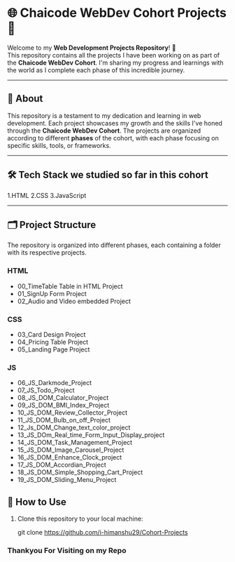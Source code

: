 # 🌐 Chaicode WebDev Cohort Projects 🚀

Welcome to my **Web Development Projects Repository**! 🎉  
This repository contains all the projects I have been working on as part of the **Chaicode WebDev Cohort**. I'm sharing my progress and learnings with the world as I complete each phase of this incredible journey.

---

## 📖 About
This repository is a testament to my dedication and learning in web development. Each project showcases my growth and the skills I've honed through the **Chaicode WebDev Cohort**. The projects are organized according to different **phases** of the cohort, with each phase focusing on specific skills, tools, or frameworks.

---

## 🛠️ Tech Stack we studied so far in this cohort
1.HTML
2.CSS
3.JavaScript

---

## 🗂️ Project Structure
The repository is organized into different phases, each containing a folder with its respective projects.


### HTML
- 00_TimeTable Table in HTML Project
- 01_SignUp Form Project
- 02_Audio and Video embedded Project

### CSS
- 03_Card Design Project
- 04_Pricing Table Project
- 05_Landing Page Project

### JS
- 06_JS_Darkmode_Project
- 07_JS_Todo_Project
- 08_JS_DOM_Calculator_Project
- 09_JS_DOM_BMI_Index_Project
- 10_JS_DOM_Review_Collector_Project
- 11_JS_DOM_Bulb_on_off_Project
- 12_Js_DOM_Change_text_color_project
- 13_JS_DOm_Real_time_Form_Input_Display_project
- 14_JS_DOM_Task_Management_Project
- 15_JS_DOM_Image_Carousel_Project
- 16_JS_DOM_Enhance_Clock_project
- 17_JS_DOM_Accordian_Project
- 18_JS_DOM_Simple_Shopping_Cart_Project
- 19_JS_DOM_Sliding_Menu_Project

## 🌱 How to Use
1. Clone this repository to your local machine:
   
    git clone https://github.com/i-himanshu29/Cohort-Projects

### Thankyou For Visiting on my Repo


